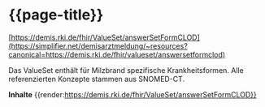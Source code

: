 # {{page-title}}
[https://demis.rki.de/fhir/ValueSet/answerSetFormCLOD](https://simplifier.net/demisarztmeldung/~resources?canonical=https://demis.rki.de/fhir/valueset/answersetformclod)

Das ValueSet enthält für Milzbrand spezifische Krankheitsformen. Alle referenzierten Konzepte stammen aus SNOMED-CT.

**Inhalte**
{{render:https://demis.rki.de/fhir/ValueSet/answerSetFormCLOD}}
